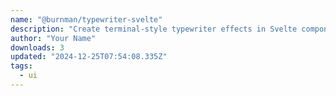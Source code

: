 ```yaml
---
name: "@burnman/typewriter-svelte"
description: "Create terminal-style typewriter effects in Svelte components."
author: "Your Name"
downloads: 3
updated: "2024-12-25T07:54:08.335Z"
tags: 
  - ui
---
```

